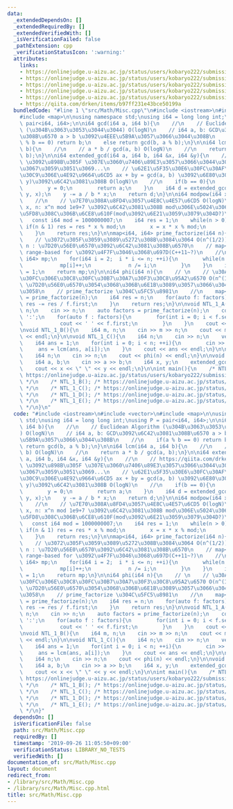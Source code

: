 ```yaml
---
data:
  _extendedDependsOn: []
  _extendedRequiredBy: []
  _extendedVerifiedWith: []
  _isVerificationFailed: false
  _pathExtension: cpp
  _verificationStatusIcon: ':warning:'
  attributes:
    links:
    - https://onlinejudge.u-aizu.ac.jp/status/users/kobaryo222/submissions/1/NTL_1_A/judge/3892592/C++14
    - https://onlinejudge.u-aizu.ac.jp/status/users/kobaryo222/submissions/1/NTL_1_B/judge/3892552/C++14
    - https://onlinejudge.u-aizu.ac.jp/status/users/kobaryo222/submissions/1/NTL_1_C/judge/3892620/C++14
    - https://onlinejudge.u-aizu.ac.jp/status/users/kobaryo222/submissions/1/NTL_1_D/judge/3892636/C++14
    - https://onlinejudge.u-aizu.ac.jp/status/users/kobaryo222/submissions/1/NTL_1_E/judge/3892655/C++14
    - https://qiita.com/drken/items/b97ff231e43bce50199a
  bundledCode: "#line 1 \"src/Math/Misc.cpp\"\n#include <iostream>\n#include <vector>\n\
    #include <map>\n\nusing namespace std;\nusing i64 = long long int;\nusing P =\
    \ pair<i64, i64>;\n\ni64 gcd(i64 a, i64 b){\n    //\n    // Euclidean Algorithm\
    \ (\u304B\u3063\u3053\u3044\u3044) O(logN)\n    // i64 a, b: GCD\u3092\u6C42\u3081\
    \u308B\u6570 a > b \u3092\u4EEE\u5B9A\u3057\u3066\u3044\u308B\n    //\n    if(a\
    \ % b == 0) return b;\n    else return gcd(b, a % b);\n}\n\ni64 lcm(i64 a, i64\
    \ b){\n    //\n    // a * b / gcd(a, b) O(logN)\n    //\n    return a * b / gcd(a,\
    \ b);\n}\n\ni64 extended_gcd(i64 a, i64 b, i64 &x, i64 &y){\n    //\n    // https://qiita.com/drken/items/b97ff231e43bce50199a\
    \ \u3092\u898B\u305F \u307E\u3060\u7406\u89E3\u3057\u3066\u3044\u306A\u3044\u3093\
    \u3067\u3059\u3051\u3069...\n    // \u62E1\u5F35\u30E6\u30FC\u30AF\u30EA\u30C3\
    \u30C9\u306E\u4E92\u9664\u6CD5 ax + by = gcd(a, b) \u3092\u6E80\u305F\u3059(x,\
    \ y)\u3092\u6C42\u3081\u308B O(logN)\n    //\n    if(b == 0){\n        x = 1;\n\
    \        y = 0;\n        return a;\n    }\n    i64 d = extended_gcd(b, a % b,\
    \ y, x);\n    y -= a / b * x;\n    return d;\n}\n\ni64 modpow(i64 x, i64 n){\n\
    \    //\n    // \u7E70\u308A\u8FD4\u3057\u4E8C\u4E57\u6CD5 O(logN)\n    // i64\
    \ x, n: x^n mod 1e9+7 \u3092\u6C42\u3081\u308B mod\u306E\u5024\u306E\u5909\u3048\
    \u5FD8\u308C\u306B\u6CE8\u610F(mod\u3092\u6E21\u3059\u3079\u304D?)\n    //\n \
    \   const i64 mod = 1000000007;\n    i64 res = 1;\n    while(n > 0){\n       \
    \ if(n & 1) res = res * x % mod;\n        x = x * x % mod;\n        n >>= 1;\n\
    \    }\n    return res;\n}\n\nmap<i64, i64> prime_factorize(i64 n){\n    // \n\
    \    // \u3072\u305F\u3059\u3089\u5272\u308B\u3084\u3064 O(n^(1/2))\n    // i64\
    \ n : \u7D20\u56E0\u6570\u3092\u6C42\u3081\u308B\u6570\n    // map<i64, i64> \u306F\
    \ range-based for \u3092\u4F7F\u3046\u3068\u697D(C++11~?)\n    //\n    map<i64,\
    \ i64> mp;\n    for(i64 i = 2;  i * i <= n; ++i){\n        while(n % i == 0){\n\
    \            mp[i]++;\n            n /= i;\n        }\n    }\n    if(n != 1) mp[n]\
    \ = 1;\n    return mp;\n}\n\ni64 phi(i64 n){\n    // \n    // \u30AA\u30A4\u30E9\
    \u30FC\u306E\u30C8\u30FC\u30B7\u30A7\u30F3\u30C8\u95A2\u6570 O(n^(1/2))\n    //\
    \ \u7D20\u56E0\u6570\u3054\u3068\u306B\u6E1B\u3089\u3057\u3066\u3044\u304F\u611F\
    \u3058\n    // prime_factorize \u304C\u5FC5\u8981\n    //\n    map<i64, i64> factors\
    \ = prime_factorize(n);\n    i64 res = n;\n    for(auto f: factors){\n       \
    \ res -= res / f.first;\n    }\n    return res;\n}\n\nvoid NTL_1_A(){\n    i64\
    \ n;\n    cin >> n;\n    auto factors = prime_factorize(n);\n    cout << n <<\
    \ ':';\n    for(auto f : factors){\n        for(int i = 0; i < f.second; ++ i){\n\
    \            cout << ' ' << f.first;\n        }\n    }\n    cout << endl;\n}\n\
    \nvoid NTL_1_B(){\n    i64 m, n;\n    cin >> m >> n;\n    cout << modpow(m, n)\
    \ << endl;\n}\n\nvoid NTL_1_C(){\n    i64 n;\n    cin >> n;\n    vector<i64> a(n);\n\
    \    i64 ans = 1;\n    for(int i = 0; i < n; ++i){\n        cin >> a[i];\n   \
    \     ans = lcm(ans, a[i]);\n    }\n    cout << ans << endl;\n}\n\nvoid NTL_1_D(){\n\
    \    i64 n;\n    cin >> n;\n    cout << phi(n) << endl;\n}\n\nvoid NTL_1_E(){\n\
    \    i64 a, b;\n    cin >> a >> b;\n    i64 x, y;\n    extended_gcd(a, b, x, y);\n\
    \    cout << x << \" \" << y << endl;\n}\n\nint main(){\n    /* NTL_1_A(); /*\
    \ https://onlinejudge.u-aizu.ac.jp/status/users/kobaryo222/submissions/1/NTL_1_A/judge/3892592/C++14\
    \ */\n    /* NTL_1_B(); /* https://onlinejudge.u-aizu.ac.jp/status/users/kobaryo222/submissions/1/NTL_1_B/judge/3892552/C++14\
    \ */\n    /* NTL_1_C(); /* https://onlinejudge.u-aizu.ac.jp/status/users/kobaryo222/submissions/1/NTL_1_C/judge/3892620/C++14\
    \ */\n    /* NTL_1_D(); /* https://onlinejudge.u-aizu.ac.jp/status/users/kobaryo222/submissions/1/NTL_1_D/judge/3892636/C++14\
    \ */\n    /* NTL_1_E(); /* https://onlinejudge.u-aizu.ac.jp/status/users/kobaryo222/submissions/1/NTL_1_E/judge/3892655/C++14\
    \ */\n}\n"
  code: "#include <iostream>\n#include <vector>\n#include <map>\n\nusing namespace\
    \ std;\nusing i64 = long long int;\nusing P = pair<i64, i64>;\n\ni64 gcd(i64 a,\
    \ i64 b){\n    //\n    // Euclidean Algorithm (\u304B\u3063\u3053\u3044\u3044\
    ) O(logN)\n    // i64 a, b: GCD\u3092\u6C42\u3081\u308B\u6570 a > b \u3092\u4EEE\
    \u5B9A\u3057\u3066\u3044\u308B\n    //\n    if(a % b == 0) return b;\n    else\
    \ return gcd(b, a % b);\n}\n\ni64 lcm(i64 a, i64 b){\n    //\n    // a * b / gcd(a,\
    \ b) O(logN)\n    //\n    return a * b / gcd(a, b);\n}\n\ni64 extended_gcd(i64\
    \ a, i64 b, i64 &x, i64 &y){\n    //\n    // https://qiita.com/drken/items/b97ff231e43bce50199a\
    \ \u3092\u898B\u305F \u307E\u3060\u7406\u89E3\u3057\u3066\u3044\u306A\u3044\u3093\
    \u3067\u3059\u3051\u3069...\n    // \u62E1\u5F35\u30E6\u30FC\u30AF\u30EA\u30C3\
    \u30C9\u306E\u4E92\u9664\u6CD5 ax + by = gcd(a, b) \u3092\u6E80\u305F\u3059(x,\
    \ y)\u3092\u6C42\u3081\u308B O(logN)\n    //\n    if(b == 0){\n        x = 1;\n\
    \        y = 0;\n        return a;\n    }\n    i64 d = extended_gcd(b, a % b,\
    \ y, x);\n    y -= a / b * x;\n    return d;\n}\n\ni64 modpow(i64 x, i64 n){\n\
    \    //\n    // \u7E70\u308A\u8FD4\u3057\u4E8C\u4E57\u6CD5 O(logN)\n    // i64\
    \ x, n: x^n mod 1e9+7 \u3092\u6C42\u3081\u308B mod\u306E\u5024\u306E\u5909\u3048\
    \u5FD8\u308C\u306B\u6CE8\u610F(mod\u3092\u6E21\u3059\u3079\u304D?)\n    //\n \
    \   const i64 mod = 1000000007;\n    i64 res = 1;\n    while(n > 0){\n       \
    \ if(n & 1) res = res * x % mod;\n        x = x * x % mod;\n        n >>= 1;\n\
    \    }\n    return res;\n}\n\nmap<i64, i64> prime_factorize(i64 n){\n    // \n\
    \    // \u3072\u305F\u3059\u3089\u5272\u308B\u3084\u3064 O(n^(1/2))\n    // i64\
    \ n : \u7D20\u56E0\u6570\u3092\u6C42\u3081\u308B\u6570\n    // map<i64, i64> \u306F\
    \ range-based for \u3092\u4F7F\u3046\u3068\u697D(C++11~?)\n    //\n    map<i64,\
    \ i64> mp;\n    for(i64 i = 2;  i * i <= n; ++i){\n        while(n % i == 0){\n\
    \            mp[i]++;\n            n /= i;\n        }\n    }\n    if(n != 1) mp[n]\
    \ = 1;\n    return mp;\n}\n\ni64 phi(i64 n){\n    // \n    // \u30AA\u30A4\u30E9\
    \u30FC\u306E\u30C8\u30FC\u30B7\u30A7\u30F3\u30C8\u95A2\u6570 O(n^(1/2))\n    //\
    \ \u7D20\u56E0\u6570\u3054\u3068\u306B\u6E1B\u3089\u3057\u3066\u3044\u304F\u611F\
    \u3058\n    // prime_factorize \u304C\u5FC5\u8981\n    //\n    map<i64, i64> factors\
    \ = prime_factorize(n);\n    i64 res = n;\n    for(auto f: factors){\n       \
    \ res -= res / f.first;\n    }\n    return res;\n}\n\nvoid NTL_1_A(){\n    i64\
    \ n;\n    cin >> n;\n    auto factors = prime_factorize(n);\n    cout << n <<\
    \ ':';\n    for(auto f : factors){\n        for(int i = 0; i < f.second; ++ i){\n\
    \            cout << ' ' << f.first;\n        }\n    }\n    cout << endl;\n}\n\
    \nvoid NTL_1_B(){\n    i64 m, n;\n    cin >> m >> n;\n    cout << modpow(m, n)\
    \ << endl;\n}\n\nvoid NTL_1_C(){\n    i64 n;\n    cin >> n;\n    vector<i64> a(n);\n\
    \    i64 ans = 1;\n    for(int i = 0; i < n; ++i){\n        cin >> a[i];\n   \
    \     ans = lcm(ans, a[i]);\n    }\n    cout << ans << endl;\n}\n\nvoid NTL_1_D(){\n\
    \    i64 n;\n    cin >> n;\n    cout << phi(n) << endl;\n}\n\nvoid NTL_1_E(){\n\
    \    i64 a, b;\n    cin >> a >> b;\n    i64 x, y;\n    extended_gcd(a, b, x, y);\n\
    \    cout << x << \" \" << y << endl;\n}\n\nint main(){\n    /* NTL_1_A(); /*\
    \ https://onlinejudge.u-aizu.ac.jp/status/users/kobaryo222/submissions/1/NTL_1_A/judge/3892592/C++14\
    \ */\n    /* NTL_1_B(); /* https://onlinejudge.u-aizu.ac.jp/status/users/kobaryo222/submissions/1/NTL_1_B/judge/3892552/C++14\
    \ */\n    /* NTL_1_C(); /* https://onlinejudge.u-aizu.ac.jp/status/users/kobaryo222/submissions/1/NTL_1_C/judge/3892620/C++14\
    \ */\n    /* NTL_1_D(); /* https://onlinejudge.u-aizu.ac.jp/status/users/kobaryo222/submissions/1/NTL_1_D/judge/3892636/C++14\
    \ */\n    /* NTL_1_E(); /* https://onlinejudge.u-aizu.ac.jp/status/users/kobaryo222/submissions/1/NTL_1_E/judge/3892655/C++14\
    \ */\n}"
  dependsOn: []
  isVerificationFile: false
  path: src/Math/Misc.cpp
  requiredBy: []
  timestamp: '2019-09-26 11:05:50+09:00'
  verificationStatus: LIBRARY_NO_TESTS
  verifiedWith: []
documentation_of: src/Math/Misc.cpp
layout: document
redirect_from:
- /library/src/Math/Misc.cpp
- /library/src/Math/Misc.cpp.html
title: src/Math/Misc.cpp
---
```

